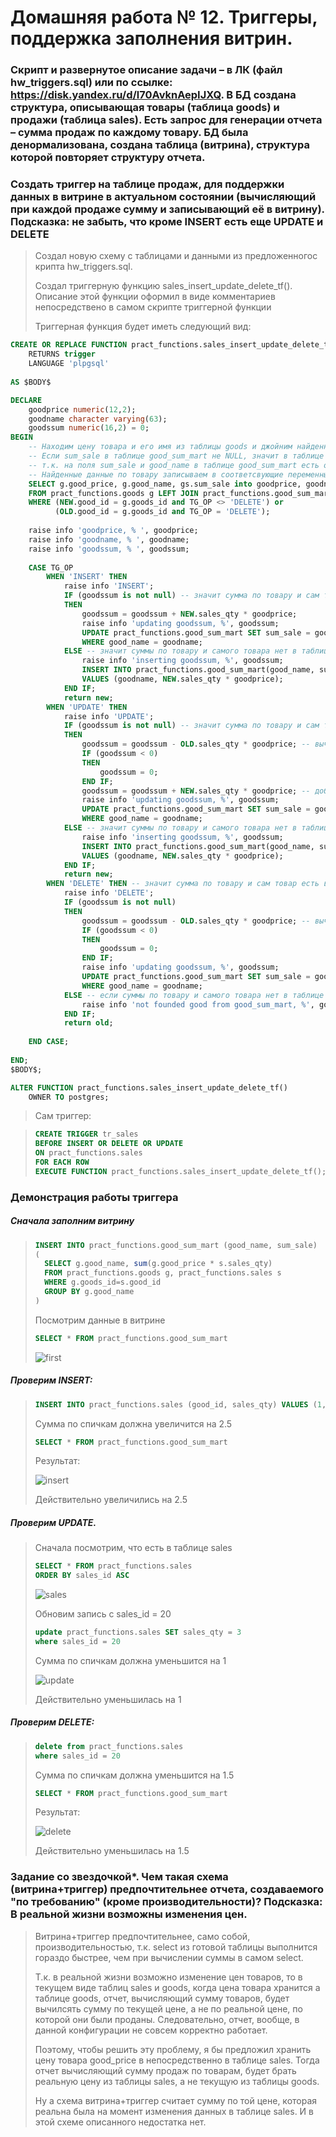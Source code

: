 # Домашняя работа № 12. Триггеры, поддержка заполнения витрин.

### Скрипт и развернутое описание задачи – в ЛК (файл hw_triggers.sql) или по ссылке: https://disk.yandex.ru/d/l70AvknAepIJXQ. В БД создана структура, описывающая товары (таблица goods) и продажи (таблица sales). Есть запрос для генерации отчета – сумма продаж по каждому товару. БД была денормализована, создана таблица (витрина), структура которой повторяет структуру отчета.

### Создать триггер на таблице продаж, для поддержки данных в витрине в актуальном состоянии (вычисляющий при каждой продаже сумму и записывающий её в витрину). Подсказка: не забыть, что кроме INSERT есть еще UPDATE и DELETE
> Создал новую схему с таблицами и данными из предложенногос крипта hw_triggers.sql.
>
> Создал триггерную функцию sales_insert_update_delete_tf(). Описание этой функции оформил в виде комментариев непосредствено в самом скрипте триггерной функции
>
> Триггерная функция будет иметь следующий вид:

```sql
CREATE OR REPLACE FUNCTION pract_functions.sales_insert_update_delete_tf()
    RETURNS trigger
    LANGUAGE 'plpgsql'
  
AS $BODY$

DECLARE 
	goodprice numeric(12,2);	
	goodname character varying(63);
	goodssum numeric(16,2) = 0;
BEGIN
	-- Находим цену товара и его имя из таблицы goods и джойним найденный товар с таблицей good_sum_mart.
	-- Если sum_sale в таблице good_sum_mart не NULL, значит в таблице good_sum_mart точно есть этот товар и сумма по нему,
	-- т.к. на поля sum_sale и good_name в таблице good_sum_mart есть ограничения NOT NULL.
	-- Найденные данные по товару записываем в соответсвующие переменные
	SELECT g.good_price, g.good_name, gs.sum_sale into goodprice, goodname, goodssum 
	FROM pract_functions.goods g LEFT JOIN pract_functions.good_sum_mart gs ON g.good_name = gs.good_name
	WHERE (NEW.good_id = g.goods_id and TG_OP <> 'DELETE') or
	      (OLD.good_id = g.goods_id and TG_OP = 'DELETE');
	
	raise info 'goodprice, % ', goodprice;
	raise info 'goodname, % ', goodname;
	raise info 'goodssum, % ', goodssum;
	
	CASE TG_OP	
		WHEN 'INSERT' THEN 
			raise info 'INSERT';
			IF (goodssum is not null) -- значит сумма по товару и сам товар есть в таблице good_sum_mart
			THEN
				goodssum = goodssum + NEW.sales_qty * goodprice;
				raise info 'updating goodssum, %', goodssum;
				UPDATE pract_functions.good_sum_mart SET sum_sale = goodssum
				WHERE good_name = goodname; 
			ELSE -- значит суммы по товару и самого товара нет в таблице good_sum_mart, поэтому просто вставим товар с суммой по нему
				raise info 'inserting goodssum, %', goodssum;
				INSERT INTO pract_functions.good_sum_mart(good_name, sum_sale) 
				VALUES (goodname, NEW.sales_qty * goodprice);
			END IF;
			return new;
		WHEN 'UPDATE' THEN 
			raise info 'UPDATE';
			IF (goodssum is not null) -- значит сумма по товару и сам товар есть в таблице good_sum_mart
			THEN
				goodssum = goodssum - OLD.sales_qty * goodprice; -- вычитаем из суммы значение до обновления
				IF (goodssum < 0) 
				THEN
					goodssum = 0;
				END IF;
				goodssum = goodssum + NEW.sales_qty * goodprice; -- добаляем к сумме новое значение 
				raise info 'updating goodssum, %', goodssum;
				UPDATE pract_functions.good_sum_mart SET sum_sale = goodssum
				WHERE good_name = goodname; 
			ELSE -- значит суммы по товару и самого товара нет в таблице good_sum_mart, поэтому просто вставим товар с суммой по нему
				raise info 'inserting goodssum, %', goodssum;
				INSERT INTO pract_functions.good_sum_mart(good_name, sum_sale) 
				VALUES (goodname, NEW.sales_qty * goodprice);
			END IF;
			return new;
		WHEN 'DELETE' THEN -- значит сумма по товару и сам товар есть в таблице good_sum_mart
			raise info 'DELETE';
			IF (goodssum is not null)
			THEN
				goodssum = goodssum - OLD.sales_qty * goodprice; -- вычитаем из суммы по товары удаляемое значение
				IF (goodssum < 0) 
				THEN
					goodssum = 0;
				END IF;			
				raise info 'updating goodssum, %', goodssum;
				UPDATE pract_functions.good_sum_mart SET sum_sale = goodssum
				WHERE good_name = goodname; 
			ELSE -- если суммы по товару и самого товара нет в таблице good_sum_mart, то ничего делать и не надо, вычитать не и чего
			    raise info 'not founded good from good_sum_mart, %', goodssum;
			END IF;
			return old;
			
	END CASE;
	
END;
$BODY$;

ALTER FUNCTION pract_functions.sales_insert_update_delete_tf()
    OWNER TO postgres;
```

> Сам триггер:

> ```sql
> CREATE TRIGGER tr_sales
> BEFORE INSERT OR DELETE OR UPDATE 
> ON pract_functions.sales
> FOR EACH ROW
> EXECUTE FUNCTION pract_functions.sales_insert_update_delete_tf();
> ```
### Демонстрация работы триггера
##### Сначала заполним витрину 
>
> ```sql
> INSERT INTO pract_functions.good_sum_mart (good_name, sum_sale)
> (
> 	SELECT g.good_name, sum(g.good_price * s.sales_qty)
>  	FROM pract_functions.goods g, pract_functions.sales s
> 	WHERE g.goods_id=s.good_id
> 	GROUP BY g.good_name
> )
> ```
>
> Посмотрим данные в витрине
> ```sql
> SELECT * FROM pract_functions.good_sum_mart
> ```
>
> <image src="images/first.png" alt="first">


##### Проверим INSERT:
> ```sql
> INSERT INTO pract_functions.sales (good_id, sales_qty) VALUES (1, 5)
> ```
> Сумма по спичкам должна увеличится на 2.5
> ```sql
> SELECT * FROM pract_functions.good_sum_mart
> ```
> Результат:
>
> <image src="images/insert.png" alt="insert">
>
> Действительно увеличились на 2.5

##### Проверим UPDATE. 
>
> Сначала посмотрим, что есть в таблице sales
> 
>
> ```sql
> SELECT * FROM pract_functions.sales
> ORDER BY sales_id ASC
> ```
>
> <image src="images/sales.png" alt="sales">
>
> Обновим запись с sales_id = 20
> ```sql
> update pract_functions.sales SET sales_qty = 3
> where sales_id = 20
> ```
> Сумма по спичкам должна уменьшится на 1
>
> <image src="images/update.png" alt="update">
>
> Действительно уменьшилась на 1

##### Проверим DELETE:
> ```sql
> delete from pract_functions.sales
> where sales_id = 20
> ```
> Сумма по спичкам должна уменьшится на 1.5
> ```sql
> SELECT * FROM pract_functions.good_sum_mart
> ```
> Результат:
>
> <image src="images/delete.png" alt="delete">
>
> Действительно уменьшилась на 1.5
### Задание со звездочкой*. Чем такая схема (витрина+триггер) предпочтительнее отчета, создаваемого "по требованию" (кроме производительности)? Подсказка: В реальной жизни возможны изменения цен.
> Витрина+триггер предпочтительнее, само собой, производительностью, т.к. select из готовой таблицы выполнится гораздо быстрее, чем при вычислении суммы в самом select.
>
> Т.к. в реальной жизни возможно изменение цен товаров, то в текущем виде таблиц sales и goods, когда цена товара хранится а таблице goods, отчет, вычисляющий сумму товаров, будет вычилсять сумму по текущей цене, а не по реальной цене, по которой они были проданы. Следовательно, отчет, вообще, в данной конфигурации не совсем корректно работает.
>
> Поэтому, чтобы решить эту проблему, я бы предложил хранить цену товара good_price в непосредственно в таблице sales. Тогда отчет вычисляющий сумму продаж по товарам, будет брать реальную цену из таблицы sales, а не текущую из таблицы goods.
> 
> Ну а схема витрина+триггер считает сумму по той цене, которая реальна была на момент изменения данных в таблице sales. И в этой схеме описанного недостатка нет.